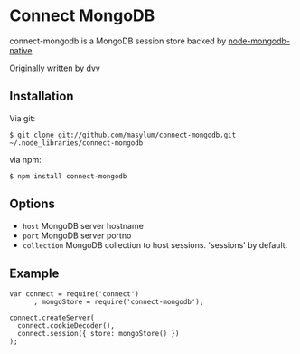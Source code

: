 # Connect MongoDB

connect-mongodb is a MongoDB session store backed by [node-mongodb-native](http://github.com/christkv/node-mongodb-native).

Originally written by [dvv](http://github.com/dvv)

## Installation

Via git:

    $ git clone git://github.com/masylum/connect-mongodb.git ~/.node_libraries/connect-mongodb

via npm:

    $ npm install connect-mongodb

## Options

  * `host` MongoDB server hostname
  * `port` MongoDB server portno
  * `collection` MongoDB collection to host sessions. 'sessions' by default.

## Example

    var connect = require('connect')
          , mongoStore = require('connect-mongodb');

    connect.createServer(
      connect.cookieDecoder(),
      connect.session({ store: mongoStore() })
    );
